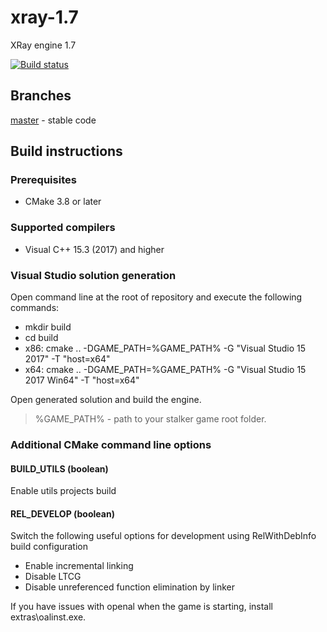 # xray-1.7
XRay engine 1.7

[![Build status](https://ci.appveyor.com/api/projects/status/fo8iwn5bvcmgnh8e/branch/master?svg=true)](https://ci.appveyor.com/project/Im-dex/xray-162)

## Branches
[master](https://github.com/Im-dex/xray-16) - stable code

## Build instructions
### Prerequisites
* CMake 3.8 or later

### Supported compilers
* Visual C++ 15.3 (2017) and higher

### Visual Studio solution generation
Open command line at the root of repository and execute the following commands:

* mkdir build
* cd build
* x86: cmake .. -DGAME_PATH=%GAME_PATH% -G "Visual Studio 15 2017" -T "host=x64"
* x64: cmake .. -DGAME_PATH=%GAME_PATH% -G "Visual Studio 15 2017 Win64" -T "host=x64"

Open generated solution and build the engine.

> %GAME_PATH% - path to your stalker game root folder.
          
### Additional CMake command line options

#### BUILD_UTILS (boolean)
Enable utils projects build

#### REL_DEVELOP (boolean)
Switch the following useful options for development using RelWithDebInfo build configuration
* Enable incremental linking
* Disable LTCG
* Disable unreferenced function elimination by linker

If you have issues with openal when the game is starting, install extras\oalinst.exe.
